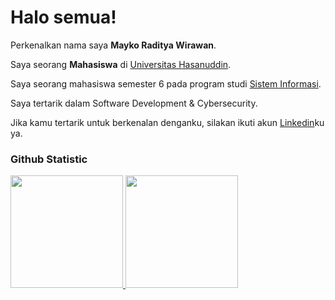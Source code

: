# Halo semua! 

Perkenalkan nama saya **Mayko Raditya Wirawan**.<br>

Saya seorang **Mahasiswa** di [Universitas Hasanuddin](https://www.unhas.ac.id/).<br>

Saya seorang mahasiswa semester 6 pada program studi [Sistem Informasi](https://is.sci.unhas.ac.id/).<br>

Saya tertarik dalam Software Development & Cybersecurity.<br>

Jika kamu tertarik untuk berkenalan denganku, silakan ikuti akun [Linkedin](https://www.linkedin.com/in/mayko-raditya-b56542256/)ku ya.

### Github Statistic
<p align="left">
<a href="https://github.com/maykoRa">
  <img height="180em" src="https://github-readme-stats-eight-theta.vercel.app/api?username=maykoRa&show_icons=true&theme=algolia&include_all_commits=true&count_private=true"/>
  <img height="180em" src="https://github-readme-stats-eight-theta.vercel.app/api/top-langs/?username=maykoRa&layout=compact&layout=compact&theme=algolia"/>
</a>
</p>

